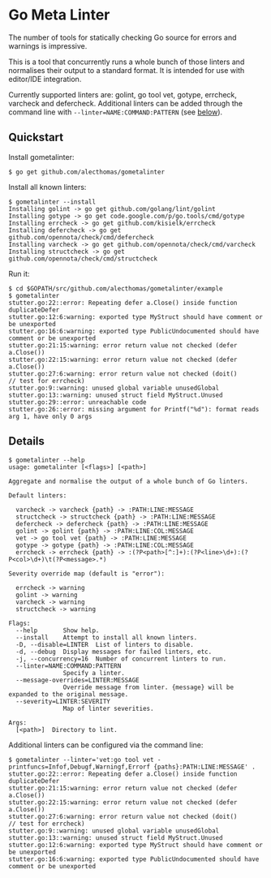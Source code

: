 # Go Meta Linter

The number of tools for statically checking Go source for errors and warnings
is impressive.

This is a tool that concurrently runs a whole bunch of those linters and
normalises their output to a standard format. It is intended for use with
editor/IDE integration.

Currently supported linters are: golint, go tool vet, gotype, errcheck,
varcheck and defercheck. Additional linters can be added through the
command line with `--linter=NAME:COMMAND:PATTERN` (see [below](#details)).

## Quickstart

Install gometalinter:

```
$ go get github.com/alecthomas/gometalinter
```

Install all known linters:

```
$ gometalinter --install
Installing golint -> go get github.com/golang/lint/golint
Installing gotype -> go get code.google.com/p/go.tools/cmd/gotype
Installing errcheck -> go get github.com/kisielk/errcheck
Installing defercheck -> go get github.com/opennota/check/cmd/defercheck
Installing varcheck -> go get github.com/opennota/check/cmd/varcheck
Installing structcheck -> go get github.com/opennota/check/cmd/structcheck
```

Run it:

```
$ cd $GOPATH/src/github.com/alecthomas/gometalinter/example
$ gometalinter
stutter.go:22::error: Repeating defer a.Close() inside function duplicateDefer
stutter.go:12:6:warning: exported type MyStruct should have comment or be unexported
stutter.go:16:6:warning: exported type PublicUndocumented should have comment or be unexported
stutter.go:21:15:warning: error return value not checked (defer a.Close())
stutter.go:22:15:warning: error return value not checked (defer a.Close())
stutter.go:27:6:warning: error return value not checked (doit()           // test for errcheck)
stutter.go:9::warning: unused global variable unusedGlobal
stutter.go:13::warning: unused struct field MyStruct.Unused
stutter.go:29::error: unreachable code
stutter.go:26::error: missing argument for Printf("%d"): format reads arg 1, have only 0 args
```

## Details

```
$ gometalinter --help
usage: gometalinter [<flags>] [<path>]

Aggregate and normalise the output of a whole bunch of Go linters.

Default linters:

  varcheck -> varcheck {path} -> :PATH:LINE:MESSAGE
  structcheck -> structcheck {path} -> :PATH:LINE:MESSAGE
  defercheck -> defercheck {path} -> :PATH:LINE:MESSAGE
  golint -> golint {path} -> :PATH:LINE:COL:MESSAGE
  vet -> go tool vet {path} -> :PATH:LINE:MESSAGE
  gotype -> gotype {path} -> :PATH:LINE:COL:MESSAGE
  errcheck -> errcheck {path} -> :(?P<path>[^:]+):(?P<line>\d+):(?P<col>\d+)\t(?P<message>.*)

Severity override map (default is "error"):

  errcheck -> warning
  golint -> warning
  varcheck -> warning
  structcheck -> warning

Flags:
  --help       Show help.
  --install    Attempt to install all known linters.
  -D, --disable=LINTER  List of linters to disable.
  -d, --debug  Display messages for failed linters, etc.
  -j, --concurrency=16  Number of concurrent linters to run.
  --linter=NAME:COMMAND:PATTERN
               Specify a linter.
  --message-overrides=LINTER:MESSAGE
               Override message from linter. {message} will be expanded to the original message.
  --severity=LINTER:SEVERITY
               Map of linter severities.

Args:
  [<path>]  Directory to lint.
```

Additional linters can be configured via the command line:

```
$ gometalinter --linter='vet:go tool vet -printfuncs=Infof,Debugf,Warningf,Errorf {paths}:PATH:LINE:MESSAGE' .
stutter.go:22::error: Repeating defer a.Close() inside function duplicateDefer
stutter.go:21:15:warning: error return value not checked (defer a.Close())
stutter.go:22:15:warning: error return value not checked (defer a.Close())
stutter.go:27:6:warning: error return value not checked (doit()           // test for errcheck)
stutter.go:9::warning: unused global variable unusedGlobal
stutter.go:13::warning: unused struct field MyStruct.Unused
stutter.go:12:6:warning: exported type MyStruct should have comment or be unexported
stutter.go:16:6:warning: exported type PublicUndocumented should have comment or be unexported
```

